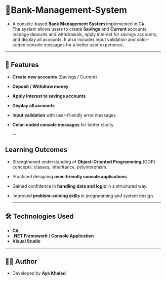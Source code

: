 # 🔐Bank-Management-System


- A console-based **Bank Management System** implemented in C#.  
The system allows users to create **Savings** and **Current** accounts, manage deposits and withdrawals, apply interest for savings accounts, and display all accounts. It also includes input validation and color-coded console messages for a better user experience.
---

## 🚀 Features
- **Create new accounts** (Savings / Current)
- **Deposit / Withdraw money**
- **Apply interest to savings accounts**
- **Display all accounts**
- **Input validation** with user-friendly error messages
- **Color-coded console messages** for better clarity
  
  --

## Learning Outcomes

- Strengthened understanding of **Object-Oriented Programming** (OOP) concepts: classes, inheritance, polymorphism.
- Practiced designing **user-friendly console applications**.
- Gained confidence in **handling data and logic** in a structured way.
- Improved **problem-solving skills** in programming and system design.
  
  ---

## 🛠️ Technologies Used
- **C#**
- **.NET Framework / Console Application**
- **Visual Studio**
  
---

## 👩‍💻 Author
- Developed by **Aya Khaled** 
